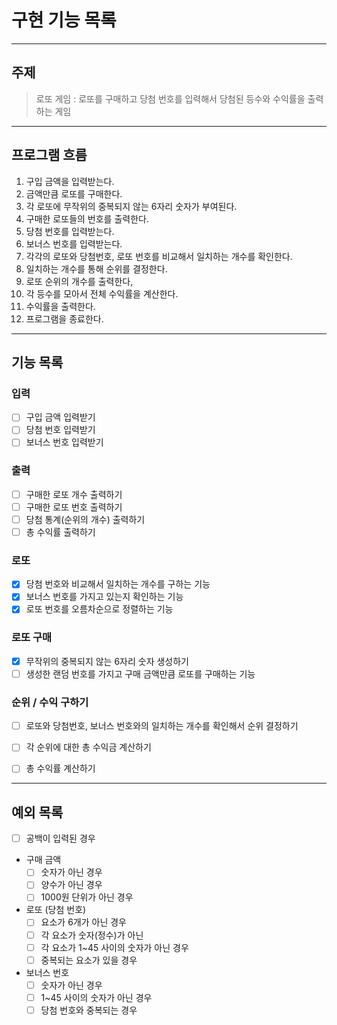 # 구현 기능 목록 

---
## 주제 
> 로또 게임 : 로또를 구매하고 당첨 번호를 입력해서 당첨된 등수와 수익률을 출력하는 게임 

---
## 프로그램 흐름 
1. 구입 금액을 입력받는다.
2. 금액만큼 로또를 구매한다.
3. 각 로또에 무작위의 중복되지 않는 6자리 숫자가 부여된다.
4. 구매한 로또들의 번호를 출력한다.
5. 당첨 번호를 입력받는다.
6. 보너스 번호를 입력받는다.
7. 각각의 로또와 당첨번호, 로또 번호를 비교해서 일치하는 개수를 확인한다.
8. 일치하는 개수를 통해 순위를 결정한다. 
9. 로또 순위의 개수를 출력한다,
10. 각 등수를 모아서 전체 수익률을 계산한다.
11. 수익률을 출력한다.
12. 프로그램을 종료한다.

---
## 기능 목록 

### 입력 
- [ ] 구입 금액 입력받기
- [ ] 당첨 번호 입력받기
- [ ] 보너스 번호 입력받기

### 출력 
- [ ] 구매한 로또 개수 출력하기
- [ ] 구매한 로또 번호 출력하기
- [ ] 당첨 통계(순위의 개수) 출력하기 
- [ ] 총 수익률 출력하기 

### 로또
- [x] 당첨 번호와 비교해서 일치하는 개수를 구하는 기능 
- [x] 보너스 번호를 가지고 있는지 확인하는 기능 
- [x] 로또 번호를 오름차순으로 정렬하는 기능 

### 로또 구매 
- [x] 무작위의 중복되지 않는 6자리 숫자 생성하기 
- [ ] 생성한 랜덤 번호를 가지고 구매 금액만큼 로또를 구매하는 기능

### 순위 / 수익 구하기 
- [ ] 로또와 당첨번호, 보너스 번호와의 일치하는 개수를 확인해서 순위 결정하기 
- [ ] 각 순위에 대한 총 수익금 계산하기 
- [ ] 총 수익률 계산하기


---
## 예외 목록 
- [ ] 공백이 입력된 경우 

- 구매 금액
  - [ ] 숫자가 아닌 경우 
  - [ ] 양수가 아닌 경우
  - [ ] 1000원 단위가 아닌 경우

- 로또 (당첨 번호)
  - [ ] 요소가 6개가 아닌 경우
  - [ ] 각 요소가 숫자(정수)가 아닌
  - [ ] 각 요소가 1~45 사이의 숫자가 아닌 경우
  - [ ] 중복되는 요소가 있을 경우

- 보너스 번호
  - [ ] 숫자가 아닌 경우 
  - [ ] 1~45 사이의 숫자가 아닌 경우 
  - [ ] 당첨 번호와 중복되는 경우